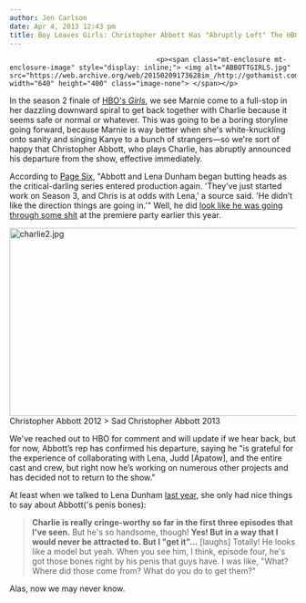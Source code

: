 ```yaml
---
author: Jen Carlson
date: Apr 4, 2013 12:43 pm
title: Boy Leaves Girls: Christopher Abbott Has "Abruptly Left" The HBO Show
---
```


	
										<p><span class="mt-enclosure mt-enclosure-image" style="display: inline;"> <img alt="ABBOTTGIRLS.jpg" src="https://web.archive.org/web/20150209173628im_/http://gothamist.com/attachments/arts_jen/ABBOTTGIRLS.jpg" width="640" height="400" class="image-none"> </span></p>

<p>In the season 2 finale of <a href="https://web.archive.org/web/20150209173628/http://gothamist.com/tags/girls">HBO&apos;s <em>Girls</em></a>, we see Marnie come to a full-stop in her dazzling downward spiral to get back together with Charlie because it seems safe or normal or whatever. This was going to be a boring storyline going forward, because Marnie is way better when she&apos;s white-knuckling onto sanity and singing Kanye to a bunch of strangers&#x2014;so we&apos;re sort of happy that Christopher Abbott, who plays Charlie, has abruptly announced his departure from the show, effective immediately. </p>

<p>According to <a href="https://web.archive.org/web/20150209173628/http://www.nypost.com/p/pagesix/cutest_boy_leaving_girls_0IrrLAkGdxV4Nqu1N1JxMI">Page Six</a>, &quot;Abbott and Lena Dunham began butting heads as the critical-darling series entered production again. &apos;They&#x2019;ve just started work on Season 3, and Chris is at odds with Lena,&apos; a source said. &apos;He didn&#x2019;t like the direction things are going in.&apos;&quot; Well, he did <a href="https://web.archive.org/web/20150209173628/http://gothamist.com/2013/01/10/inside_the_girls_season_2_premiere.php#photo-9">look like he was going through some shit</a> at the premiere party earlier this year.</p>

<p><span class="mt-enclosure mt-enclosure-image" style="display: inline;"> <img alt="charlie2.jpg" src="https://web.archive.org/web/20150209173628im_/http://gothamist.com/attachments/arts_jen/charlie2.jpg" width="640" height="330" class="image-none"> </span><br>
<span class="photo_caption">Christopher Abbott 2012 &gt; Sad Christopher Abbott 2013</span></p>

<p>We&apos;ve reached out to HBO for comment and will update if we hear back, but for now, Abbott&#x2019;s rep has confirmed his departure, saying he &quot;is grateful for the experience of collaborating with Lena, Judd [Apatow], and the entire cast and crew, but right now he&#x2019;s working on numerous other projects and has decided not to return to the show.&quot;</p>

<p>At least when we talked to Lena Dunham <a href="https://web.archive.org/web/20150209173628/http://gothamist.com/2012/04/04/lena_dunham_interview_1.php">last year</a>, she only had nice things to say about Abbott(&apos;s penis bones):</p>

<blockquote><strong>Charlie is really cringe-worthy so far in the first three episodes that I&apos;ve seen.</strong> But he&apos;s so handsome, though! <strong>Yes! But in a way that I would never be attracted to. But I &quot;get it&quot;...</strong> [laughs] Totally! He looks like a model but yeah. When you see him, I think, episode four, he&apos;s got those bones right by his penis that guys have. I was like, &quot;What? Where did those come from? What do you do to get them?&quot; </blockquote>

<p>Alas, now we may never know.</p>					
										
									
				